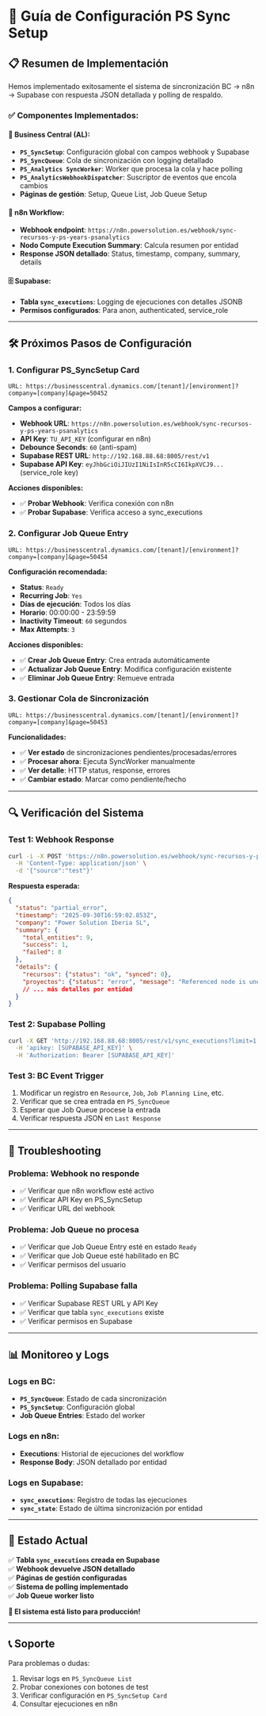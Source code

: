 # 🚀 Guía de Configuración PS Sync Setup

## 📋 Resumen de Implementación

Hemos implementado exitosamente el sistema de sincronización BC → n8n → Supabase con respuesta JSON detallada y polling de respaldo.

### ✅ **Componentes Implementados:**

#### **🔧 Business Central (AL):**
- **`PS_SyncSetup`**: Configuración global con campos webhook y Supabase
- **`PS_SyncQueue`**: Cola de sincronización con logging detallado
- **`PS_Analytics SyncWorker`**: Worker que procesa la cola y hace polling
- **`PS_AnalyticsWebhookDispatcher`**: Suscriptor de eventos que encola cambios
- **Páginas de gestión**: Setup, Queue List, Job Queue Setup

#### **🔄 n8n Workflow:**
- **Webhook endpoint**: `https://n8n.powersolution.es/webhook/sync-recursos-y-ps-years-psanalytics`
- **Nodo Compute Execution Summary**: Calcula resumen por entidad
- **Response JSON detallado**: Status, timestamp, company, summary, details

#### **🗄️ Supabase:**
- **Tabla `sync_executions`**: Logging de ejecuciones con detalles JSONB
- **Permisos configurados**: Para anon, authenticated, service_role

---

## 🛠️ **Próximos Pasos de Configuración**

### **1. Configurar PS_SyncSetup Card**
```
URL: https://businesscentral.dynamics.com/[tenant]/[environment]?company=[company]&page=50452
```

**Campos a configurar:**
- **Webhook URL**: `https://n8n.powersolution.es/webhook/sync-recursos-y-ps-years-psanalytics`
- **API Key**: `TU_API_KEY` (configurar en n8n)
- **Debounce Seconds**: `60` (anti-spam)
- **Supabase REST URL**: `http://192.168.88.68:8005/rest/v1`
- **Supabase API Key**: `eyJhbGciOiJIUzI1NiIsInR5cCI6IkpXVCJ9...` (service_role key)

**Acciones disponibles:**
- ✅ **Probar Webhook**: Verifica conexión con n8n
- ✅ **Probar Supabase**: Verifica acceso a sync_executions

### **2. Configurar Job Queue Entry**
```
URL: https://businesscentral.dynamics.com/[tenant]/[environment]?company=[company]&page=50454
```

**Configuración recomendada:**
- **Status**: `Ready`
- **Recurring Job**: `Yes`
- **Días de ejecución**: Todos los días
- **Horario**: 00:00:00 - 23:59:59
- **Inactivity Timeout**: `60` segundos
- **Max Attempts**: `3`

**Acciones disponibles:**
- ✅ **Crear Job Queue Entry**: Crea entrada automáticamente
- ✅ **Actualizar Job Queue Entry**: Modifica configuración existente
- ✅ **Eliminar Job Queue Entry**: Remueve entrada

### **3. Gestionar Cola de Sincronización**
```
URL: https://businesscentral.dynamics.com/[tenant]/[environment]?company=[company]&page=50453
```

**Funcionalidades:**
- ✅ **Ver estado** de sincronizaciones pendientes/procesadas/errores
- ✅ **Procesar ahora**: Ejecuta SyncWorker manualmente
- ✅ **Ver detalle**: HTTP status, response, errores
- ✅ **Cambiar estado**: Marcar como pendiente/hecho

---

## 🔍 **Verificación del Sistema**

### **Test 1: Webhook Response**
```bash
curl -i -X POST 'https://n8n.powersolution.es/webhook/sync-recursos-y-ps-years-psanalytics?company=psi' \
  -H 'Content-Type: application/json' \
  -d '{"source":"test"}'
```

**Respuesta esperada:**
```json
{
  "status": "partial_error",
  "timestamp": "2025-09-30T16:59:02.853Z",
  "company": "Power Solution Iberia SL",
  "summary": {
    "total_entities": 9,
    "success": 1,
    "failed": 8
  },
  "details": {
    "recursos": {"status": "ok", "synced": 0},
    "proyectos": {"status": "error", "message": "Referenced node is unexecuted"},
    // ... más detalles por entidad
  }
}
```

### **Test 2: Supabase Polling**
```bash
curl -X GET 'http://192.168.88.68:8005/rest/v1/sync_executions?limit=1' \
  -H 'apikey: [SUPABASE_API_KEY]' \
  -H 'Authorization: Bearer [SUPABASE_API_KEY]'
```

### **Test 3: BC Event Trigger**
1. Modificar un registro en `Resource`, `Job`, `Job Planning Line`, etc.
2. Verificar que se crea entrada en `PS_SyncQueue`
3. Esperar que Job Queue procese la entrada
4. Verificar respuesta JSON en `Last Response`

---

## 🚨 **Troubleshooting**

### **Problema: Webhook no responde**
- ✅ Verificar que n8n workflow esté activo
- ✅ Verificar API Key en PS_SyncSetup
- ✅ Verificar URL del webhook

### **Problema: Job Queue no procesa**
- ✅ Verificar que Job Queue Entry esté en estado `Ready`
- ✅ Verificar que Job Queue esté habilitado en BC
- ✅ Verificar permisos del usuario

### **Problema: Polling Supabase falla**
- ✅ Verificar Supabase REST URL y API Key
- ✅ Verificar que tabla `sync_executions` existe
- ✅ Verificar permisos en Supabase

---

## 📊 **Monitoreo y Logs**

### **Logs en BC:**
- **`PS_SyncQueue`**: Estado de cada sincronización
- **`PS_SyncSetup`**: Configuración global
- **Job Queue Entries**: Estado del worker

### **Logs en n8n:**
- **Executions**: Historial de ejecuciones del workflow
- **Response Body**: JSON detallado por entidad

### **Logs en Supabase:**
- **`sync_executions`**: Registro de todas las ejecuciones
- **`sync_state`**: Estado de última sincronización por entidad

---

## 🎯 **Estado Actual**

✅ **Tabla `sync_executions` creada en Supabase**  
✅ **Webhook devuelve JSON detallado**  
✅ **Páginas de gestión configuradas**  
✅ **Sistema de polling implementado**  
✅ **Job Queue worker listo**  

**🚀 El sistema está listo para producción!**

---

## 📞 **Soporte**

Para problemas o dudas:
1. Revisar logs en `PS_SyncQueue List`
2. Probar conexiones con botones de test
3. Verificar configuración en `PS_SyncSetup Card`
4. Consultar ejecuciones en n8n
